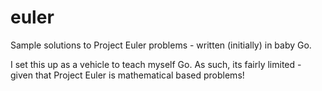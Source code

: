 # euler

Sample solutions to Project Euler problems - written (initially) in baby Go.

I set this up as a vehicle to teach myself Go. As such, its fairly limited - given that Project Euler is mathematical based problems!
